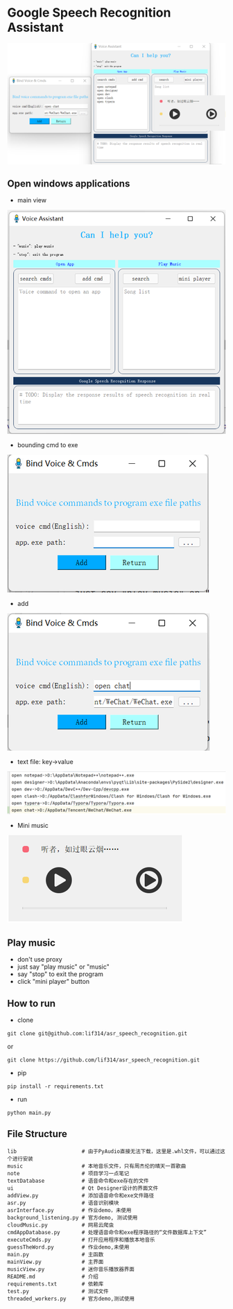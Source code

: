 #  Google Speech Recognition Assistant

![img_4.png](ui/img/img_4.png)

## Open windows applications
- main view

![img.png](ui/img/img.png)

- bounding cmd to exe

![img_1.png](ui/img/img_1.png)


- add

![img_2.png](ui/img/img_2.png)


- text file: key->value

![img_3.png](ui/img/img_3.png)

- Mini music

![img_5.png](ui/img/img_5.png)


## Play music
- don't use proxy
- just say "play music" or "music"
- say "stop" to exit the program
- click "mini player" button

## How to run
- clone
```shell
git clone git@github.com:lif314/asr_speech_recognition.git
```
or
```shell
git clone https://github.com/lif314/asr_speech_recognition.git
```

- pip
```shell
pip install -r requirements.txt 
```
- run
```shell
python main.py
```

## File Structure
```shell
lib                     # 由于PyAudio直接无法下载，这里是.whl文件，可以通过这个进行安装
music                   # 本地音乐文件，只有周杰伦的晴天一首歌曲
note                    # 项目学习一点笔记
textDatabase            # 语音命令和exe存在的文件   
ui                      # Qt Designer设计的界面文件
addView.py              # 添加语音命令和exe文件路径
asr.py                  # 语音识别模块
asrInterface.py         # 作业demo，未使用
background_listening.py # 官方demo, 测试使用
cloudMusic.py           # 网易云爬虫 
cmdAppDatabase.py       # 处理语音命令和exe程序路径的“文件数据库上下文”
executeCmds.py          # 打开应用程序和播放本地音乐
guessTheWord.py         # 作业demo,未使用
main.py                 # 主函数
mainView.py             # 主界面
musicView.py            # 迷你音乐播放器界面
README.md               # 介绍
requirements.txt        # 依赖库 
test.py                 # 测试文件
threaded_workers.py     # 官方demo,测试使用
```
